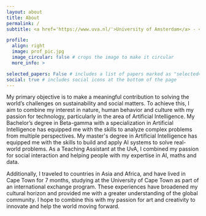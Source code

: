 ```yaml
---
layout: about
title: About
permalink: /
subtitle: <a href='https://www.uva.nl/'>University of Amsterdam</a> - <a href='https://www.oceanos.earth/'>OceanOS</a>

profile:
  align: right
  image: prof_pic.jpg
  image_circular: false # crops the image to make it circular
  more_info: >

selected_papers: False # includes a list of papers marked as "selected={true}"
social: true # includes social icons at the bottom of the page
---
```


My primary objective is to make a meaningful contribution to solving the world’s challenges on sustainability and social matters. To achieve this, I aim to combine my interest in nature, human behavior and culture with my passion for technology, particularly in the area of Artificial Intelligence. My Bachelor’s degree in Beta-gamma with a specialization in Artificial Intelligence has equipped me with the skills to analyze complex problems from multiple perspectives. My master's degree in Artificial Intelligence has equipped me with the skills to build and apply AI systems to solve real-world problems. As a Teaching Assistant at the UvA, I combined my passion for social interaction and helping people with my expertise in AI, maths and data.

Additionally, I traveled to countries in Asia and Africa, and have lived in Cape Town for 7 months, studying at the University of Cape Town as part of an international exchange program. These experiences have broadened my cultural horizon and provided me with a greater understanding of the global community. I hope to combine this with my passion for art and creativity to innovate and help the world moving forward.
